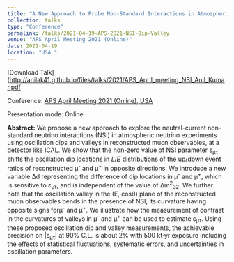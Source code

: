 ```yaml
---
title: "A New Approach to Probe Non-Standard Interactions in Atmospheric Neutrino Experiments"
collection: talks
type: "Conference"
permalink: /talks/2021-04-19-APS-2021-NSI-Dip-Valley
venue: "APS April Meeting 2021 (Online)"
date: 2021-04-19
location: "USA "
---
```


[Download Talk](http://anilak41.github.io/files/talks/2021/APS_April_meeting_NSI_Anil_Kumar.pdf

Conference: [APS April Meeting 2021 (Online), USA](https://meetings.aps.org/Meeting/APR21/Content/4017)

Presentation mode: Online

**Abstract:** We propose a new approach to explore the neutral-current non-standard neutrino interactions (NSI) in atmospheric neutrino experiments using oscillation dips and valleys in reconstructed muon observables, at a detector like ICAL. We show that the non-zero value of NSI parameter  &epsilon;<sub>&mu;&tau;</sub> shifts the oscillation dip locations in 𝐿/𝐸 distributions of the up/down event ratios of reconstructed &mu;<sup>-</sup> and &mu;<sup>+</sup>  in opposite directions. We introduce a new variable &Delta;d representing the difference of dip locations in &mu;<sup>-</sup> and &mu;<sup>+</sup>, which is sensitive to &epsilon;<sub>&mu;&tau;</sub>, and is independent of the value of &Delta;m<sup>2</sup><sub>32</sub>. We further note that the oscillation valley in the (E, cos&theta;) plane of the reconstructed muon observables bends in the presence of NSI, its curvature having opposite signs for&mu;<sup>-</sup> and &mu;<sup>+</sup>. We illustrate how the measurement of contrast in the curvatures of valleys in &mu;<sup>-</sup> and &mu;<sup>+</sup> can be used to estimate &epsilon;<sub>&mu;&tau;</sub>. Using these proposed oscillation dip and valley measurements, the achievable precision on \|&epsilon;<sub>&mu;&tau;</sub>\| at 90% C.L. is about 2% with 500 kt⋅yr exposure including the effects of statistical fluctuations, systematic errors, and uncertainties in oscillation parameters.


